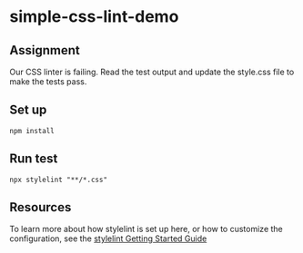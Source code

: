 # simple-css-lint-demo

## Assignment
Our CSS linter is failing. Read the test output and update the style.css file to make the tests pass.

## Set up  
`npm install`

## Run test  
`npx stylelint "**/*.css"`

## Resources
To learn more about how stylelint is set up here, or how to customize the configuration, see the [stylelint Getting Started Guide](https://stylelint.io/user-guide/get-started)
